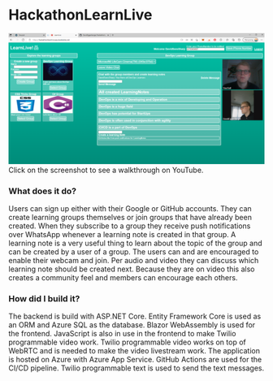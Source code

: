 # HackathonLearnLive

[![SC2 Video](https://raw.githubusercontent.com/DavidEggenberger/HackathonLearnLive/master/LearnLive.PNG)](https://youtu.be/jq-n3eMEs_M "Click to Watch a walkthrough")
Click on the screenshot to see a walkthrough on YouTube.


<h3>What does it do?</h3>

Users can sign up either with their Google or GitHub accounts. They can create learning groups themselves or join groups that have already been created. When they subscribe to a group they receive push notifications over WhatsApp whenever a learning note is created in that group. A learning note is a very useful thing to learn about the topic of the group and can be created by a user of a group. The users can and are encouraged to enable their webcam and join. Per audio and video they can discuss which learning note should be created next. Because they are on video this also creates a community feel and members can encourage each others.

<h3>How did I build it?</h3>

The backend is build with ASP.NET Core. Entity Framework Core is used as an ORM and Azure SQL as the database. Blazor WebAssembly is used for the frontend. JavaScript is also in use in the frontend to make Twilio programmable video work. Twilio programmable video works on top of WebRTC and is needed to make the video livestream work. The application is hosted on Azure with Azure App Service. GitHub Actions are used for the CI/CD pipeline. Twilio programmable text is used to send the text messages.
